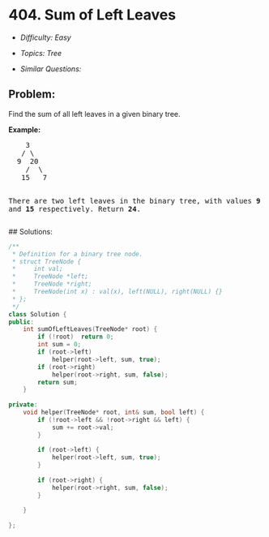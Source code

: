 # 404. Sum of Left Leaves

* *Difficulty: Easy*

* *Topics: Tree*

* *Similar Questions:*

## Problem:

<p>Find the sum of all left leaves in a given binary tree.</p>

<p><b>Example:</b>
<pre>
    3
   / \
  9  20
    /  \
   15   7

There are two left leaves in the binary tree, with values <b>9</b> and <b>15</b> respectively. Return <b>24</b>.
</pre>
</p>
## Solutions:

```c++
/**
 * Definition for a binary tree node.
 * struct TreeNode {
 *     int val;
 *     TreeNode *left;
 *     TreeNode *right;
 *     TreeNode(int x) : val(x), left(NULL), right(NULL) {}
 * };
 */
class Solution {
public:
    int sumOfLeftLeaves(TreeNode* root) {
        if (!root)  return 0;
        int sum = 0;
        if (root->left)
            helper(root->left, sum, true);
        if (root->right) 
            helper(root->right, sum, false);
        return sum;
    }
    
private:
    void helper(TreeNode* root, int& sum, bool left) {
        if (!root->left && !root->right && left) {
            sum += root->val;
        }
        
        if (root->left) {
            helper(root->left, sum, true);
        }
        
        if (root->right) {
            helper(root->right, sum, false);
        }
        
    }
    
};
```
